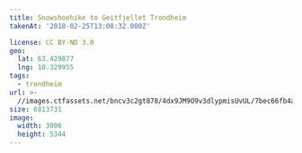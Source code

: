 ```yaml
---
title: Snowshoehike to Geitfjellet Trondheim
takenAt: '2018-02-25T13:08:32.000Z'

license: CC BY-ND 3.0
geo:
  lat: 63.429877
  lng: 10.329955
tags:
  - trondheim
url: >-
  //images.ctfassets.net/bncv3c2gt878/4dx9JM9O9v3dlypmisUvUL/7bec66fb4a962ed82e1845e32ceea032/snowshoehike-to-geitfjellet-trondheim_39770262344_o
size: 6813731
image:
  width: 3006
  height: 5344
---
```

